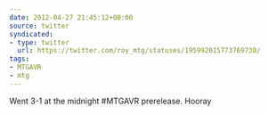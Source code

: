 ```yaml
---
date: 2012-04-27 21:45:12+00:00
source: twitter
syndicated:
- type: twitter
  url: https://twitter.com/roy_mtg/statuses/195992015773769730/
tags:
- MTGAVR
- mtg
---
```


Went 3-1 at the midnight #MTGAVR prerelease. Hooray